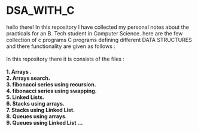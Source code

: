 # DSA_WITH_C
 hello there!
In this repository I have collected my personal notes about the practicals for an B. Tech student in Computer Science.
  here are the few collection of c programs
C programs defining different DATA STRUCTURES and there functionality are given as follows : 
<br>
<br>
In this repository there it is consists of the files : <br>
<br><b>1. Arrays .
<b><br>2. Arrays search.
<b><br>3. fibonacci series using recursion. 
<b><br>4. fibonacci series using swapping.
<b><br>5. Linked Lists.
<b><br>6. Stacks using arrays.
<b><br>7. Stacks using Linked List. 
<b><br>8. Queues using arrays. 
<b><br>9. Queues using Linked List ...
